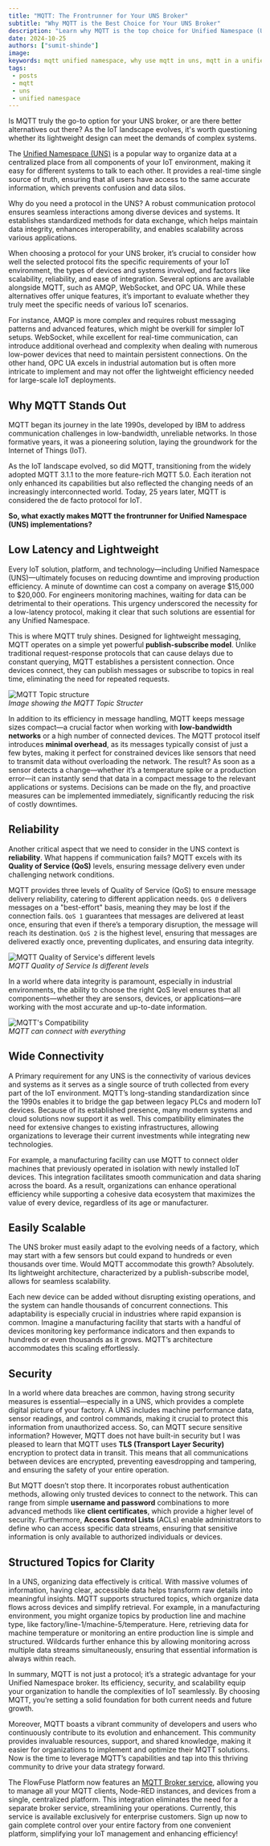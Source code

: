 ```yaml
--- 
title: "MQTT: The Frontrunner for Your UNS Broker" 
subtitle: "Why MQTT is the Best Choice for Your UNS Broker"
description: "Learn why MQTT is the top choice for Unified Namespace (UNS) brokers and explore the ideal platform that simplifies the connection of devices and services while providing a reliable MQTT broker service."
date: 2024-10-25
authors: ["sumit-shinde"]
image: 
keywords: mqtt unified namespace, why use mqtt in uns, mqtt in a unified namespace, mqtt data modeling UNS, Best protocols for UNS IoT, Implementing UNS with MQTT, Unified Namespace protocols
tags: 
 - posts
 - mqtt
 - uns
 - unified namespace
---
```


Is MQTT truly the go-to option for your UNS broker, or are there better alternatives out there? As the IoT landscape evolves, it's worth questioning whether its lightweight design can meet the demands of complex systems. 

<!--more-->

The [Unified Namespace (UNS)](/blog/2023/12/introduction-to-unified-namespace/) is a popular way to organize data at a centralized place from all components of your IoT environment, making it easy for different systems to talk to each other. It provides a real-time single source of truth, ensuring that all users have access to the same accurate information, which prevents confusion and data silos.

Why do you need a protocol in the UNS? A robust communication protocol ensures seamless interactions among diverse devices and systems. It establishes standardized methods for data exchange, which helps maintain data integrity, enhances interoperability, and enables scalability across various applications.

When choosing a protocol for your UNS broker, it’s crucial to consider how well the selected protocol fits the specific requirements of your IoT environment, the types of devices and systems involved, and factors like scalability, reliability, and ease of integration. Several options are available alongside MQTT, such as AMQP, WebSocket, and OPC UA. While these alternatives offer unique features, it’s important to evaluate whether they truly meet the specific needs of various IoT scenarios.

For instance, AMQP is more complex and requires robust messaging patterns and advanced features, which might be overkill for simpler IoT setups. WebSocket, while excellent for real-time communication, can introduce additional overhead and complexity when dealing with numerous low-power devices that need to maintain persistent connections. On the other hand, OPC UA excels in industrial automation but is often more intricate to implement and may not offer the lightweight efficiency needed for large-scale IoT deployments.

## Why MQTT Stands Out

MQTT began its journey in the late 1990s, developed by IBM to address communication challenges in low-bandwidth, unreliable networks. In those formative years, it was a pioneering solution, laying the groundwork for the Internet of Things (IoT).

As the IoT landscape evolved, so did MQTT, transitioning from the widely adopted MQTT 3.1.1 to the more feature-rich MQTT 5.0. Each iteration not only enhanced its capabilities but also reflected the changing needs of an increasingly interconnected world. Today, 25 years later, MQTT is considered the de facto protocol for IoT.

**So, what exactly makes MQTT the frontrunner for Unified Namespace (UNS) implementations?**

## Low Latency and Lightweight

Every IoT solution, platform, and technology—including Unified Namespace (UNS)—ultimately focuses on reducing downtime and improving production efficiency. A minute of downtime can cost a company on average $15,000 to $20,000. For engineers monitoring machines, waiting for data can be detrimental to their operations. This urgency underscored the necessity for a low-latency protocol, making it clear that such solutions are essential for any Unified Namespace.

This is where MQTT truly shines. Designed for lightweight messaging, MQTT operates on a simple yet powerful **publish-subscribe model**. Unlike traditional request-response protocols that can cause delays due to constant querying, MQTT establishes a persistent connection. Once devices connect, they can publish messages or subscribe to topics in real time, eliminating the need for repeated requests.

![MQTT Topic structure](./images/mqtt-packate-size.png)  
_Image showing the MQTT Topic Structer_

In addition to its efficiency in message handling, MQTT keeps message sizes compact—a crucial factor when working with **low-bandwidth networks** or a high number of connected devices. The MQTT protocol itself introduces **minimal overhead**, as its messages typically consist of just a few bytes, making it perfect for constrained devices like sensors that need to transmit data without overloading the network. The result? As soon as a sensor detects a change—whether it’s a temperature spike or a production error—it can instantly send that data in a compact message to the relevant applications or systems. Decisions can be made on the fly, and proactive measures can be implemented immediately, significantly reducing the risk of costly downtimes.

## Reliability

Another critical aspect that we need to consider in the UNS context is **reliability**. What happens if communication fails? MQTT excels with its **Quality of Service (QoS)** levels, ensuring message delivery even under challenging network conditions.

MQTT provides three levels of Quality of Service (QoS) to ensure message delivery reliability, catering to different application needs. `QoS 0` delivers messages on a "best-effort" basis, meaning they may be lost if the connection fails. `QoS 1` guarantees that messages are delivered at least once, ensuring that even if there’s a temporary disruption, the message will reach its destination. `QoS 2` is the highest level, ensuring that messages are delivered exactly once, preventing duplicates, and ensuring data integrity.

![MQTT Quality of Service's different levels](./images/mqtt-qos.png)  
_MQTT Quality of Service Is different levels_

In a world where data integrity is paramount, especially in industrial environments, the ability to choose the right QoS level ensures that all components—whether they are sensors, devices, or applications—are working with the most accurate and up-to-date information.

![MQTT's Compatibility](./images/mqtt-compatiblity.png)  
_MQTT can connect with everything_

## Wide Connectivity

A Primary requirement for any UNS is the connectivity of various devices and systems as it serves as a single source of truth collected from every part of the IoT environment. MQTT’s long-standing standardization since the 1990s enables it to bridge the gap between legacy PLCs and modern IoT devices. Because of its established presence, many modern systems and cloud solutions now support it as well. This compatibility eliminates the need for extensive changes to existing infrastructures, allowing organizations to leverage their current investments while integrating new technologies.

For example, a manufacturing facility can use MQTT to connect older machines that previously operated in isolation with newly installed IoT devices. This integration facilitates smooth communication and data sharing across the board. As a result, organizations can enhance operational efficiency while supporting a cohesive data ecosystem that maximizes the value of every device, regardless of its age or manufacturer.

## Easily Scalable

The UNS broker must easily adapt to the evolving needs of a factory, which may start with a few sensors but could expand to hundreds or even thousands over time. Would MQTT accommodate this growth? Absolutely. Its lightweight architecture, characterized by a publish-subscribe model, allows for seamless scalability.

Each new device can be added without disrupting existing operations, and the system can handle thousands of concurrent connections. This adaptability is especially crucial in industries where rapid expansion is common. Imagine a manufacturing facility that starts with a handful of devices monitoring key performance indicators and then expands to hundreds or even thousands as it grows. MQTT’s architecture accommodates this scaling effortlessly.

## Security

In a world where data breaches are common, having strong security measures is essential—especially in a UNS, which provides a complete digital picture of your factory. A UNS includes machine performance data, sensor readings, and control commands, making it crucial to protect this information from unauthorized access. So, can MQTT secure sensitive information? However, MQTT does not have built-in security but I was pleased to learn that MQTT uses **TLS (Transport Layer Security)** encryption to protect data in transit. This means that all communications between devices are encrypted, preventing eavesdropping and tampering, and ensuring the safety of your entire operation.

But MQTT doesn’t stop there. It incorporates robust authentication methods, allowing only trusted devices to connect to the network. This can range from simple **username and password** combinations to more advanced methods like **client certificates**, which provide a higher level of security. Furthermore, **Access Control Lists** (ACLs) enable administrators to define who can access specific data streams, ensuring that sensitive information is only available to authorized individuals or devices.

## Structured Topics for Clarity

In a UNS, organizing data effectively is critical. With massive volumes of information, having clear, accessible data helps transform raw details into meaningful insights.
MQTT supports structured topics, which organize data flows across devices and simplify retrieval. For example, in a manufacturing environment, you might organize topics by production line and machine type, like factory/line-1/machine-5/temperature. Here, retrieving data for machine temperature or monitoring an entire production line is simple and structured.
Wildcards further enhance this by allowing monitoring across multiple data streams simultaneously, ensuring that essential information is always within reach.

In summary, MQTT is not just a protocol; it’s a strategic advantage for your Unified Namespace broker. Its efficiency, security, and scalability equip your organization to handle the complexities of IoT seamlessly. By choosing MQTT, you’re setting a solid foundation for both current needs and future growth.

Moreover, MQTT boasts a vibrant community of developers and users who continuously contribute to its evolution and enhancement. This community provides invaluable resources, support, and shared knowledge, making it easier for organizations to implement and optimize their MQTT solutions. Now is the time to leverage MQTT’s capabilities and tap into this thriving community to drive your data strategy forward.

The FlowFuse Platform now features an [MQTT Broker service](/blog/2024/10/flowfuse-release-2-10/#mqtt-broker), allowing you to manage all your MQTT clients, Node-RED instances, and devices from a single, centralized platform. This integration eliminates the need for a separate broker service, streamlining your operations.
Currently, this service is available exclusively for enterprise customers. Sign up now to gain complete control over your entire factory from one convenient platform, simplifying your IoT management and enhancing efficiency!
